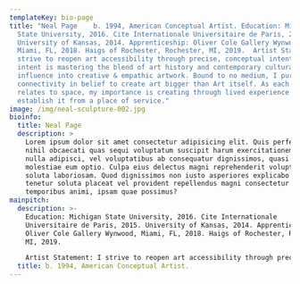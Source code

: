 ```yaml
---
templateKey: bio-page
title: "Neal Page    b. 1994, American Conceptual Artist. Education: Michigan
  State University, 2016. Cite Internationale Universitaire de Paris, 2015.
  University of Kansas, 2014. Apprenticeship: Oliver Cole Gallery Wynwood,
  Miami, FL, 2018. Haigs of Rochester, Rochester, MI, 2019.  Artist Statement: I
  strive to reopen art accessibility through precise, conceptual intention. My
  intent is mastering the blend of art history and contemporary cultural
  influence into creative & empathic artwork. Bound to no medium, I pursue
  connectivity in belief to create art bigger than Art itself. As each artwork
  relates to space, my importance is creating through lived experience and I
  establish it from a place of service."
image: /img/neal-sculpture-002.jpg
bioinfo:
  title: Neal Page
  description: >
    Lorem ipsum dolor sit amet consectetur adipisicing elit. Quis perferendis
    nihil obcaecati quas sequi voluptatum suscipit harum exercitationem qui
    nulla adipisci, vel voluptatibus ab consequatur dignissimos, quasi dicta
    molestiae eum optio. Culpa eius delectus magni reprehenderit voluptate
    soluta laboriosam. Quod dignissimos non iusto asperiores explicabo sapiente
    tenetur soluta placeat vel provident repellendus magni consectetur aut
    temporibus animi, ipsam quae possimus?
mainpitch:
  description: >-
    Education: Michigan State University, 2016. Cite Internationale
    Universitaire de Paris, 2015. University of Kansas, 2014. Apprenticeship:
    Oliver Cole Gallery Wynwood, Miami, FL, 2018. Haigs of Rochester, Rochester,
    MI, 2019. 

    Artist Statement: I strive to reopen art accessibility through precise, conceptual intention. My intent is mastering the blend of art history and contemporary cultural influence into creative & empathic artwork. Bound to no medium, I pursue connectivity in belief to create art bigger than Art itself. As each artwork relates to space, my importance is creating through lived experience and I establish it from a place of service.
  title: b. 1994, American Conceptual Artist.
---
```

